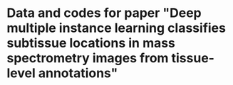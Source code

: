 # Data and codes for paper "Deep multiple instance learning classifies subtissue  locations in mass spectrometry images from tissue-level annotations"

